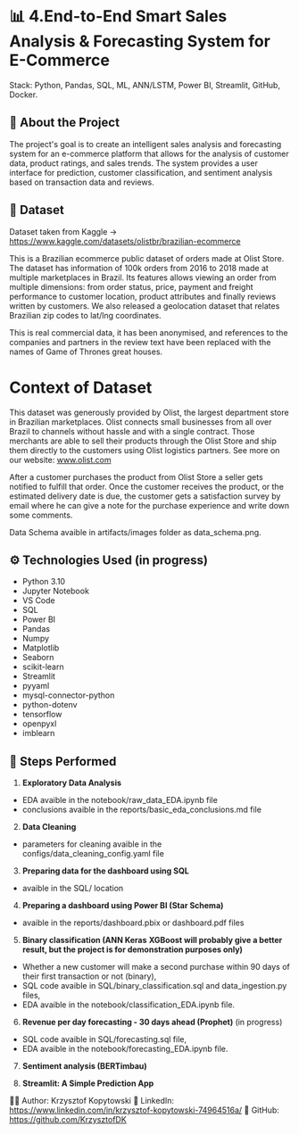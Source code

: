 # 📊 4.End-to-End Smart Sales Analysis & Forecasting System for E-Commerce
Stack: Python, Pandas, SQL, ML, ANN/LSTM, Power BI, Streamlit, GitHub, Docker.

## 🧠 About the Project
The project's goal is to create an intelligent sales analysis and forecasting system for an e-commerce platform that allows for the analysis of customer data, product ratings, and sales trends. The system provides a user interface for prediction, customer classification, and sentiment analysis based on transaction data and reviews.

## 📁 Dataset
Dataset taken from Kaggle -> https://www.kaggle.com/datasets/olistbr/brazilian-ecommerce

This is a Brazilian ecommerce public dataset of orders made at Olist Store. The dataset has information of 100k orders from 2016 to 2018 made at multiple marketplaces in Brazil. Its features allows viewing an order from multiple dimensions: from order status, price, payment and freight performance to customer location, product attributes and finally reviews written by customers. We also released a geolocation dataset that relates Brazilian zip codes to lat/lng coordinates.

This is real commercial data, it has been anonymised, and references to the companies and partners in the review text have been replaced with the names of Game of Thrones great houses.

# Context of Dataset
This dataset was generously provided by Olist, the largest department store in Brazilian marketplaces. Olist connects small businesses from all over Brazil to channels without hassle and with a single contract. Those merchants are able to sell their products through the Olist Store and ship them directly to the customers using Olist logistics partners. See more on our website: www.olist.com

After a customer purchases the product from Olist Store a seller gets notified to fulfill that order. Once the customer receives the product, or the estimated delivery date is due, the customer gets a satisfaction survey by email where he can give a note for the purchase experience and write down some comments.

Data Schema avaible in artifacts/images folder as data_schema.png.

## ⚙️ Technologies Used (in progress)
- Python 3.10
- Jupyter Notebook
- VS Code
- SQL
- Power BI
- Pandas
- Numpy
- Matplotlib
- Seaborn
- scikit-learn
- Streamlit
- pyyaml
- mysql-connector-python
- python-dotenv
- tensorflow
- openpyxl
- imblearn

## 🧪 Steps Performed
1. **Exploratory Data Analysis**
- EDA avaible in the notebook/raw_data_EDA.ipynb file
- conclusions avaible in the reports/basic_eda_conclusions.md file
   
2. **Data Cleaning**
- parameters for cleaning avaible in the configs/data_cleaning_config.yaml file
   
3. **Preparing data for the dashboard using SQL**
- avaible in the SQL/ location
   
4. **Preparing a dashboard using Power BI (Star Schema)**
- avaible in the reports/dashboard.pbix or dashboard.pdf files

5. **Binary classification (ANN Keras**
**XGBoost will probably give a better result, but the project is for demonstration purposes only)**
- Whether a new customer will make a second purchase within 90 days of their first transaction or not (binary),
- SQL code avaible in SQL/binary_classification.sql and data_ingestion.py files,
- EDA avaible in the notebook/classification_EDA.ipynb file.

6. **Revenue per day forecasting - 30 days ahead (Prophet)** (in progress)
- SQL code avaible in SQL/forecasting.sql file,
- EDA avaible in the notebook/forecasting_EDA.ipynb file.

7. **Sentiment analysis (BERTimbau)**

8. **Streamlit: A Simple Prediction App**

🧑‍💼 Author: Krzysztof Kopytowski
📎 LinkedIn: https://www.linkedin.com/in/krzysztof-kopytowski-74964516a/
📎 GitHub: https://github.com/KrzysztofDK
